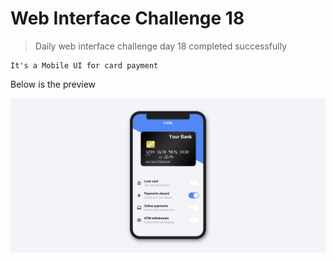 # Web Interface Challenge 18

> Daily web interface challenge day 18 completed successfully


```text
It's a Mobile UI for card payment
```

Below is the preview

![Preview](./challenge.png "Mobile UI")